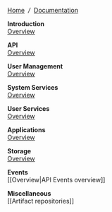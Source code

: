 [Home](Home) &nbsp;*/*&nbsp; [Documentation](dsp-documentation)

**Introduction**  
[Overview](overview)

**API**        
  [Overview](overview-api)
  
  **User Management**        
    [Overview](overview-users)
    
  **System Services**    
    [Overview](overview-system)
    
  **User Services**    
    [Overview](overview-services)
    
  **Applications**    
    [Overview](overview-apps)
    
  **Storage**    
    [Overview](overview-storage)
    
  **Events**    
    [[Overview|API Events overview]]

**Miscellaneous**    
  [[Artifact repositories]]
